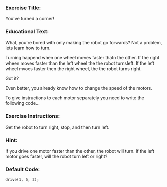 ### Exercise Title:
You've turned a corner!

### Educational Text:
What, you're bored with only making the robot go forwards? Not a problem, lets learn how to turn.

Turning happend when one wheel moves faster thatn the other. If the right wheen moves faster than the left wheel the the robot turnsleft. If the left wheel mvoes faster then the right wheel, the the robot turns right.

Got it?

Even better, you already know how to change the speed of the motors.

To give instructions to each motor separately you need to write the following code...

### Exercise Instructions:
Get the robot to turn right, stop, and then turn left. 

### Hint:
If you drive one motor faster than the other, the robot will turn. If the left motor goes faster, will the robot turn left or right?

### Default Code:
    drive(1, 5, 2);

